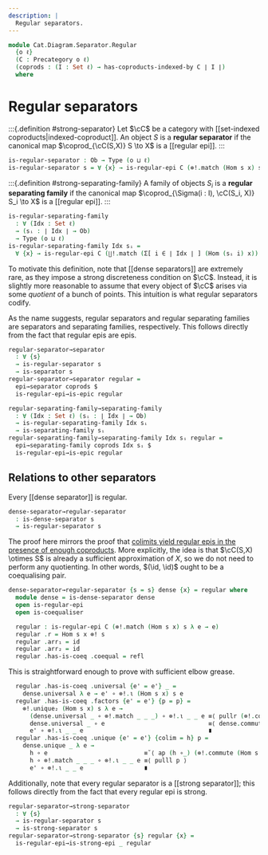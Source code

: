 ```yaml
---
description: |
  Regular separators.
---
```

<!--
```agda
open import Cat.Diagram.Coequaliser.RegularEpi
open import Cat.Diagram.Coproduct.Copower
open import Cat.Diagram.Coproduct.Indexed
open import Cat.Diagram.Coequaliser
open import Cat.Prelude

import Cat.Diagram.Separator.Strong
import Cat.Morphism.Strong.Epi
import Cat.Diagram.Separator
import Cat.Reasoning
```
-->
```agda
module Cat.Diagram.Separator.Regular
  {o ℓ}
  (C : Precategory o ℓ)
  (coprods : (I : Set ℓ) → has-coproducts-indexed-by C ∣ I ∣)
  where
```

<!--
```agda
open Cat.Morphism.Strong.Epi C
open Cat.Diagram.Separator.Strong C coprods
open Cat.Diagram.Separator C
open Cat.Reasoning C
open Copowers coprods

private variable
  s : Ob
```
-->

# Regular separators

:::{.definition #strong-separator}
Let $\cC$ be a category with [[set-indexed coproducts|indexed-coproduct]].
An object $S$ is a **regular separator** if the canonical map $\coprod_{\cC(S,X)} S \to X$
is a [[regular epi]].
:::

```agda
is-regular-separator : Ob → Type (o ⊔ ℓ)
is-regular-separator s = ∀ {x} → is-regular-epi C (⊗!.match (Hom s x) s λ e → e)
```

:::{.definition #strong-separating-family}
A family of objects $S_i$ is a **regular separating family** if the
canonical map $\coprod_{\Sigma(i : I), \cC(S_i, X)} S_i \to X$
is a [[regular epi]].
:::

```agda
is-regular-separating-family
  : ∀ (Idx : Set ℓ)
  → (sᵢ : ∣ Idx ∣ → Ob)
  → Type (o ⊔ ℓ)
is-regular-separating-family Idx sᵢ =
  ∀ {x} → is-regular-epi C (∐!.match (Σ[ i ∈ ∣ Idx ∣ ] (Hom (sᵢ i) x)) (sᵢ ⊙ fst) snd)
```

To motivate this definition, note that [[dense separators]] are extremely
rare, as they impose a strong discreteness condition on $\cC$. Instead, it
is slightly more reasonable to assume that every object of $\cC$ arises
via some *quotient* of a bunch of points. This intuition is what regular
separators codify.

As the name suggests, regular separators and regular separating families
are separators and separating families, respectively. This follows directly
from the fact that regular epis are epis.

```agda
regular-separator→separator
  : ∀ {s}
  → is-regular-separator s
  → is-separator s
regular-separator→separator regular =
  epi→separator coprods $
  is-regular-epi→is-epic regular

regular-separating-family→separating-family
  : ∀ (Idx : Set ℓ) (sᵢ : ∣ Idx ∣ → Ob)
  → is-regular-separating-family Idx sᵢ
  → is-separating-family sᵢ
regular-separating-family→separating-family Idx sᵢ regular =
  epi→separating-family coprods Idx sᵢ $
  is-regular-epi→is-epic regular
```

## Relations to other separators

Every [[dense separator]] is regular.

```agda
dense-separator→regular-separator
  : is-dense-separator s
  → is-regular-separator s
```

The proof here mirrors the proof that [colimits yield regular epis in
the presence of enough coproducts]. More explicitly, the idea is that
$\cC(S,X) \otimes S$ is already a sufficient approximation of $X$, so
we do not need to perform any quotienting. In other words, $(\id, \id)$
ought to be a coequalising pair.

[colimits yield regular epis in the presence of enough coproducts]:
  Cat.Diagram.Coequaliser.RegularEpi.html#existence-of-regular-epis

```agda
dense-separator→regular-separator {s = s} dense {x} = regular where
  module dense = is-dense-separator dense
  open is-regular-epi
  open is-coequaliser

  regular : is-regular-epi C (⊗!.match (Hom s x) s λ e → e)
  regular .r = Hom s x ⊗! s
  regular .arr₁ = id
  regular .arr₂ = id
  regular .has-is-coeq .coequal = refl
```

This is straightforward enough to prove with sufficient elbow grease.

```agda
  regular .has-is-coeq .universal {e' = e'} _ =
    dense.universal λ e → e' ∘ ⊗!.ι (Hom s x) s e
  regular .has-is-coeq .factors {e' = e'} {p = p} =
    ⊗!.unique₂ (Hom s x) s λ e →
      (dense.universal _ ∘ ⊗!.match _ _ _) ∘ ⊗!.ι _ _ e ≡⟨ pullr (⊗!.commute _ _) ⟩
      dense.universal _ ∘ e                             ≡⟨ dense.commute ⟩
      e' ∘ ⊗!.ι _ _ e                                   ∎
  regular .has-is-coeq .unique {e' = e'} {colim = h} p =
    dense.unique _ λ e →
      h ∘ e                           ≡˘⟨ ap (h ∘_) (⊗!.commute (Hom s x) s) ⟩
      h ∘ ⊗!.match _ _ _ ∘ ⊗!.ι _ _ e ≡⟨ pulll p ⟩
      e' ∘ ⊗!.ι _ _ e                 ∎
```

Additionally, note that every regular separator is a [[strong separator]];
this follows directly from the fact that every regular epi is strong.

```agda
regular-separator→strong-separator
  : ∀ {s}
  → is-regular-separator s
  → is-strong-separator s
regular-separator→strong-separator {s} regular {x} =
  is-regular-epi→is-strong-epi _ regular
```
